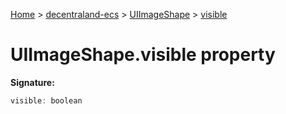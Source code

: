 [Home](./index) &gt; [decentraland-ecs](./decentraland-ecs.md) &gt; [UIImageShape](./decentraland-ecs.uiimageshape.md) &gt; [visible](./decentraland-ecs.uiimageshape.visible.md)

# UIImageShape.visible property


**Signature:**
```javascript
visible: boolean
```
